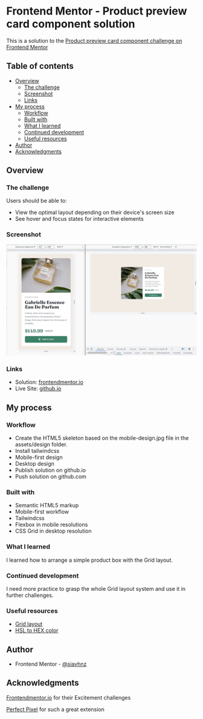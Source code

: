 # Frontend Mentor - Product preview card component solution

This is a solution to the [Product preview card component challenge on Frontend Mentor](https://www.frontendmentor.io/challenges/product-preview-card-component-GO7UmttRfa)

## Table of contents

- [Overview](#overview)
  - [The challenge](#the-challenge)
  - [Screenshot](#screenshot)
  - [Links](#links)
- [My process](#my-process)
  - [Workflow](#workflow)
  - [Built with](#built-with)
  - [What I learned](#what-i-learned)
  - [Continued development](#continued-development)
  - [Useful resources](#useful-resources)
- [Author](#author)
- [Acknowledgments](#acknowledgments)

## Overview

### The challenge

Users should be able to:

- View the optimal layout depending on their device's screen size
- See hover and focus states for interactive elements

### Screenshot

![screenshot](./assets/images/screenshot.JPG)

### Links

- Solution: [frontendmentor.io](https://www.frontendmentor.io/solutions/product-preview-card-component-with-tailwindcss-zP517Hmewi)
- Live Site: [github.io](https://siavhnz.github.io/frontendmentor/4.product-preview-card/index.html)

## My process

### Workflow

- Create the HTML5 skeleton based on the mobile-design.jpg file in the assets/design folder.
- Install tailwindcss
- Mobile-first design
- Desktop design
- Publish solution on github.io
- Push solution on github.com

### Built with

- Semantic HTML5 markup
- Mobile-first workflow
- Tailwindcss
- Flexbox in mobile resolutions
- CSS Grid in desktop resolution

### What I learned

I learned how to arrange a simple product box with the Grid layout.

### Continued development

I need more practice to grasp the whole Grid layout system and use it in further challenges.

### Useful resources

- [Grid layout](https://developer.mozilla.org/en-US/docs/Learn/CSS/CSS_layout/Grids)
- [HSL to HEX color](https://htmlcolors.com/hsl-to-hex)

## Author

- Frontend Mentor - [@siavhnz](https://www.frontendmentor.io/profile/siavhnz)

## Acknowledgments

[Frontendmentor.io](https://www.frontendmentor.io/challenges) for their Excitement challenges  

[Perfect Pixel](https://chrome.google.com/webstore/detail/perfectpixel-by-welldonec/dkaagdgjmgdmbnecmcefdhjekcoceebi?hl=en) for such a great extension
